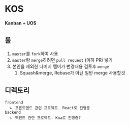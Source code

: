 # KOS

**Kanban + UOS**

<!-- General description -->

<!-- [WIKI](url) -->

## 룰

1. `master`를 `fork`하여 사용
2. `master`랑 `merge`하려면 `pull request` (이하 PR) 넣기
3. 본인을 제외한 나머지 멤버가 변경내용 검토후 `merge` 
   1. Squash&merge, Rebase가 아닌 일반 merge 사용할것



## 디렉토리

```
frontend
  ㄴ 프론트엔드 관련 프로젝트. React로 진행중
backend
  ㄴ 백엔드 관련 프로젝트. Koa로 진행중?
```


<!--                      Need update
## DEV환경 구축

본 프로젝트는 `yarn`을 사용하는것을 전재로 진행하고 있습니다.

먼저 구글 드라이브의 보안 폴더에서 Vault 환경 변수들을 찾아 등록해 주신 다음

각 프로젝트 폴더에 들어가서 `yarn`입력으로 필요 모듈을 설치한 후 아래 명령어를 사용하시면 됩니다.

### page

`yarn start`: `React` 개발서버 시작

`yarn build`: 정적파일 만들기

`yarn test`: 유닛테스트 실행

### server

`yarn start`: `prod`서버 시작.

`yarn dev`: `dev`서버 시작. (파일변경 감지시 자동 재시작)

`yarn test`: 유닛테스트 실행
-->